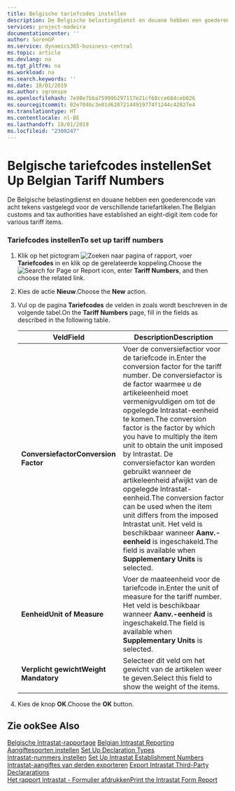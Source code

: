 ```yaml
---
title: Belgische tariefcodes instellen
description: De Belgische belastingdienst en douane hebben een goederencode van acht tekens vastgelegd voor de verschillende tariefartikelen.
services: project-madeira
documentationcenter: ''
author: SorenGP
ms.service: dynamics365-business-central
ms.topic: article
ms.devlang: na
ms.tgt_pltfrm: na
ms.workload: na
ms.search.keywords: ''
ms.date: 10/01/2019
ms.author: sgroespe
ms.openlocfilehash: 7e98e7bba75999b297117e21cf68cce684ceb026
ms.sourcegitcommit: 02e704bc3e01d62072144919774f1244c42827e4
ms.translationtype: HT
ms.contentlocale: nl-BE
ms.lasthandoff: 10/01/2019
ms.locfileid: "2300247"
---
```

# <a name="set-up-belgian-tariff-numbers"></a><span data-ttu-id="ea3a6-103">Belgische tariefcodes instellen</span><span class="sxs-lookup"><span data-stu-id="ea3a6-103">Set Up Belgian Tariff Numbers</span></span>
<span data-ttu-id="ea3a6-104">De Belgische belastingdienst en douane hebben een goederencode van acht tekens vastgelegd voor de verschillende tariefartikelen.</span><span class="sxs-lookup"><span data-stu-id="ea3a6-104">The Belgian customs and tax authorities have established an eight-digit item code for various tariff items.</span></span>  

### <a name="to-set-up-tariff-numbers"></a><span data-ttu-id="ea3a6-105">Tariefcodes instellen</span><span class="sxs-lookup"><span data-stu-id="ea3a6-105">To set up tariff numbers</span></span>  

1.  <span data-ttu-id="ea3a6-106">Klik op het pictogram ![Zoeken naar pagina of rapport](../../media/ui-search/search_small.png "pictogram Zoeken naar pagina of rapport"), voer **Tariefcodes** in en klik op de gerelateerde koppeling.</span><span class="sxs-lookup"><span data-stu-id="ea3a6-106">Choose the ![Search for Page or Report](../../media/ui-search/search_small.png "Search for Page or Report icon") icon, enter **Tariff Numbers**, and then choose the related link.</span></span>  
2.  <span data-ttu-id="ea3a6-107">Kies de actie **Nieuw**.</span><span class="sxs-lookup"><span data-stu-id="ea3a6-107">Choose the **New** action.</span></span>  
3.  <span data-ttu-id="ea3a6-108">Vul op de pagina **Tariefcodes** de velden in zoals wordt beschreven in de volgende tabel.</span><span class="sxs-lookup"><span data-stu-id="ea3a6-108">On the **Tariff Numbers** page, fill in the fields as described in the following table.</span></span>  

    |<span data-ttu-id="ea3a6-109">Veld</span><span class="sxs-lookup"><span data-stu-id="ea3a6-109">Field</span></span>|<span data-ttu-id="ea3a6-110">Description</span><span class="sxs-lookup"><span data-stu-id="ea3a6-110">Description</span></span>|  
    |---------------------------------|---------------------------------------|  
    |<span data-ttu-id="ea3a6-111">**Conversiefactor**</span><span class="sxs-lookup"><span data-stu-id="ea3a6-111">**Conversion Factor**</span></span>|<span data-ttu-id="ea3a6-112">Voer de conversiefactior voor de tariefcode in.</span><span class="sxs-lookup"><span data-stu-id="ea3a6-112">Enter the conversion factor for the tariff number.</span></span> <span data-ttu-id="ea3a6-113">De conversiefactor is de factor waarmee u de artikeleenheid moet vermenigvuldigen om tot de opgelegde Intrastat-eenheid te komen.</span><span class="sxs-lookup"><span data-stu-id="ea3a6-113">The conversion factor is the factor by which you have to multiply the item unit to obtain the unit imposed by Intrastat.</span></span> <span data-ttu-id="ea3a6-114">De conversiefactor kan worden gebruikt wanneer de artikeleenheid afwijkt van de opgelegde Intrastat-eenheid.</span><span class="sxs-lookup"><span data-stu-id="ea3a6-114">The conversion factor can be used when the item unit differs from the imposed Intrastat unit.</span></span> <span data-ttu-id="ea3a6-115">Het veld is beschikbaar wanneer **Aanv.-eenheid** is ingeschakeld.</span><span class="sxs-lookup"><span data-stu-id="ea3a6-115">The field is available when **Supplementary Units** is selected.</span></span>|  
    |<span data-ttu-id="ea3a6-116">**Eenheid**</span><span class="sxs-lookup"><span data-stu-id="ea3a6-116">**Unit of Measure**</span></span>|<span data-ttu-id="ea3a6-117">Voer de maateenheid voor de tariefcode in.</span><span class="sxs-lookup"><span data-stu-id="ea3a6-117">Enter the unit of measure for the tariff number.</span></span> <span data-ttu-id="ea3a6-118">Het veld is beschikbaar wanneer **Aanv.-eenheid** is ingeschakeld.</span><span class="sxs-lookup"><span data-stu-id="ea3a6-118">The field is available when **Supplementary Units** is selected.</span></span>|  
    |<span data-ttu-id="ea3a6-119">**Verplicht gewicht**</span><span class="sxs-lookup"><span data-stu-id="ea3a6-119">**Weight Mandatory**</span></span>|<span data-ttu-id="ea3a6-120">Selecteer dit veld om het gewicht van de artikelen weer te geven.</span><span class="sxs-lookup"><span data-stu-id="ea3a6-120">Select this field to show the weight of the items.</span></span>|  

4.  <span data-ttu-id="ea3a6-121">Kies de knop **OK**.</span><span class="sxs-lookup"><span data-stu-id="ea3a6-121">Choose the **OK** button.</span></span>  
  
## <a name="see-also"></a><span data-ttu-id="ea3a6-122">Zie ook</span><span class="sxs-lookup"><span data-stu-id="ea3a6-122">See Also</span></span>  
 <span data-ttu-id="ea3a6-123">[Belgische Intrastat-rapportage](belgian-intrastat-reporting.md) </span><span class="sxs-lookup"><span data-stu-id="ea3a6-123">[Belgian Intrastat Reporting](belgian-intrastat-reporting.md) </span></span>  
 <span data-ttu-id="ea3a6-124">[Aangiftesoorten instellen](how-to-set-up-declaration-types.md) </span><span class="sxs-lookup"><span data-stu-id="ea3a6-124">[Set Up Declaration Types](how-to-set-up-declaration-types.md) </span></span>  
 <span data-ttu-id="ea3a6-125">[Intrastat-nummers instellen](how-to-set-up-intrastat-establishment-numbers.md) </span><span class="sxs-lookup"><span data-stu-id="ea3a6-125">[Set Up Intrastat Establishment Numbers](how-to-set-up-intrastat-establishment-numbers.md) </span></span>  
 <span data-ttu-id="ea3a6-126">[Intrastat-aangiftes van derden exporteren](how-to-export-intrastat-third-party-declararations.md) </span><span class="sxs-lookup"><span data-stu-id="ea3a6-126">[Export Intrastat Third-Party Declararations](how-to-export-intrastat-third-party-declararations.md) </span></span>  
 [<span data-ttu-id="ea3a6-127">Het rapport Intrastat - Formulier afdrukken</span><span class="sxs-lookup"><span data-stu-id="ea3a6-127">Print the Intrastat Form Report</span></span>](how-to-print-the-intrastat-form-report.md)
